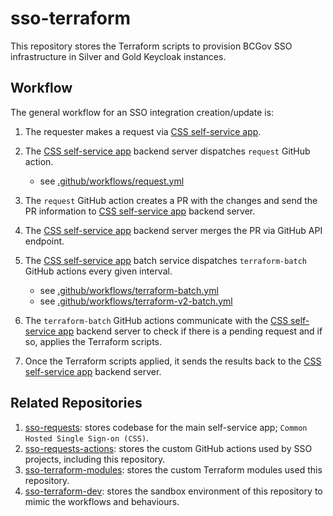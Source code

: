# sso-terraform

This repository stores the Terraform scripts to provision BCGov SSO infrastructure in Silver and Gold Keycloak instances.

## Workflow

The general workflow for an SSO integration creation/update is:

1. The requester makes a request via [CSS self-service app](https://bcgov.github.io/sso-requests).
1. The [CSS self-service app](https://bcgov.github.io/sso-requests) backend server dispatches `request` GitHub action.

   - see [.github/workflows/request.yml](.github/workflows/request.yml)

1. The `request` GitHub action creates a PR with the changes and send the PR information to [CSS self-service app](https://bcgov.github.io/sso-requests) backend server.
1. The [CSS self-service app](https://bcgov.github.io/sso-requests) backend server merges the PR via GitHub API endpoint.
1. The [CSS self-service app](https://bcgov.github.io/sso-requests) batch service dispatches `terraform-batch` GitHub actions every given interval.

   - see [.github/workflows/terraform-batch.yml](.github/workflows/terraform-batch.yml)
   - see [.github/workflows/terraform-v2-batch.yml](.github/workflows/terraform-v2-batch.yml)

1. The `terraform-batch` GitHub actions communicate with the [CSS self-service app](https://bcgov.github.io/sso-requests) backend server to check if there is a pending request and if so, applies the Terraform scripts.
1. Once the Terraform scripts applied, it sends the results back to the [CSS self-service app](https://bcgov.github.io/sso-requests) backend server.

## Related Repositories

1. [sso-requests](https://github.com/bcgov/sso-requests): stores codebase for the main self-service app; `Common Hosted Single Sign-on (CSS)`.
1. [sso-requests-actions](https://github.com/bcgov/sso-requests-actions): stores the custom GitHub actions used by SSO projects, including this repository.
1. [sso-terraform-modules](https://github.com/bcgov/sso-terraform-modules): stores the custom Terraform modules used this repository.
1. [sso-terraform-dev](https://github.com/bcgov/sso-terraform-dev): stores the sandbox environment of this repository to mimic the workflows and behaviours.
